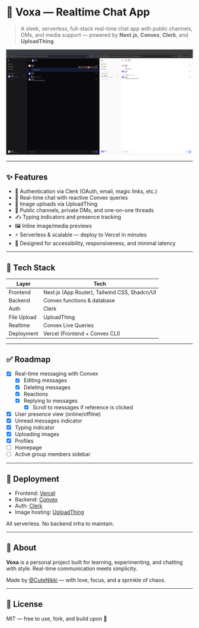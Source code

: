 # 📡 Voxa — Realtime Chat App

> A sleek, serverless, full-stack real-time chat app with public channels, DMs, and media support — powered by **Next.js**, **Convex**, **Clerk**, and **UploadThing**.

![Preview Image](preview.png)

---

## ✨ Features

- 🔐 Authentication via Clerk (OAuth, email, magic links, etc.)
- 💬 Real-time chat with reactive Convex queries
- 📁 Image uploads via UploadThing
- 🧵 Public channels, private DMs, and one-on-one threads
- ✍️ Typing indicators and presence tracking
- 🖼️ Inline image/media previews
- ⚡ Serverless & scalable — deploy to Vercel in minutes
- 💖 Designed for accessibility, responsiveness, and minimal latency

---

## 🧱 Tech Stack

| Layer       | Tech                                          |
| ----------- | --------------------------------------------- |
| Frontend    | Next.js (App Router), Tailwind CSS, Shadcn/UI |
| Backend     | Convex functions & database                   |
| Auth        | Clerk                                         |
| File Upload | UploadThing                                   |
| Realtime    | Convex Live Queries                           |
| Deployment  | Vercel (Frontend + Convex CLI)                |

---

## ✅ Roadmap

- [x] Real-time messaging with Convex
  - [x] Editing messages
  - [x] Deleting messages
  - [x] Reactions
  - [x] Replying to messages
    - [x] Scroll to messages if reference is clicked
- [x] User presence view (online/offline)
- [x] Unread messages indicator
- [x] Typing indicator
- [x] Uploading images
- [x] Profiles
- [ ] Homepage
- [ ] Active group members sidebar

---

## 🚀 Deployment

- Frontend: [Vercel](https://vercel.com)
- Backend: [Convex](https://dashboard.convex.dev)
- Auth: [Clerk](https://clerk.dev)
- Image hosting: [UploadThing](https://uploadthing.com)

All serverless. No backend infra to maintain.

---

## 🧃 About

**Voxa** is a personal project built for learning, experimenting, and chatting with style. Real-time communication meets simplicity.

Made by [@CuteNikki](https://github.com/CuteNikki) — with love, focus, and a sprinkle of chaos.

---

## 📄 License

MIT — free to use, fork, and build upon 💬
